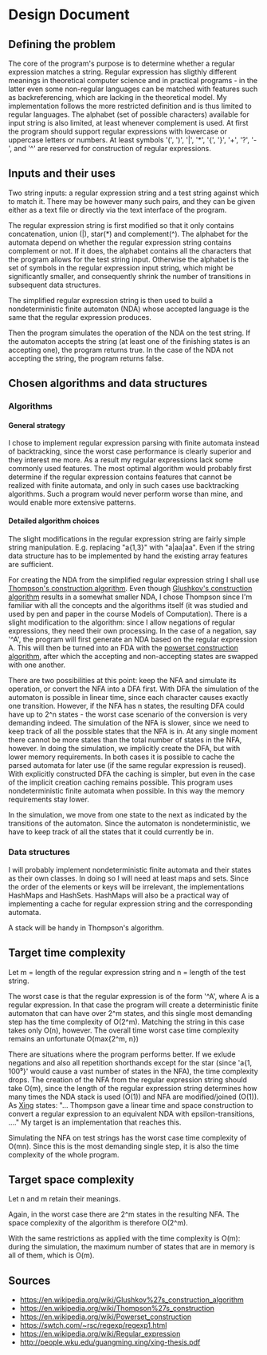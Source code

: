 Design Document
===============

Defining the problem
--------------------
The core of the program's purpose is to determine whether a regular expression matches a string. Regular expression has sligthly different meanings in theoretical computer science and in practical programs - in the latter even some non-regular languages can be matched with features such as backreferencing, which are lacking in the theoretical model. My implementation follows the more restricted definition and is thus limited to regular languages. The alphabet (set of possible characters) available for input string is also limited, at least whenever complement is used. 
At first the program should support regular expressions with lowercase or uppercase letters or numbers. At least symbols '(', ')', '|', '*', '{', '}', '+', '?', '-', and '^' are reserved for construction of  regular expressions. 


Inputs and their uses
---------------------
Two string inputs: a regular expression string and a  test string against which to match it. There may be however many such pairs, and they can be given either as a text file or directly via the text interface of the program. 

The regular expression string is first modified so that it only contains concatenation, union (|), star(*) and complement(^). The alphabet for the automata depend on whether the regular expression string contains complement or not. If it does, the alphabet contains all the characters that the program allows for the test string input. Otherwise the alphabet is the set of symbols in the regular expression input string, which might be significantly smaller, and consequently shrink the number of transitions in subsequent data structures. 

The simplified regular expression string is then used to build a nondeterministic finite automaton (NDA) whose accepted language is the same that the regular expression produces.

Then the program simulates the operation of the NDA on the test string. If the automaton accepts the string (at least one of the finishing states is an accepting one), the program returns true. In the case of the NDA not accepting the string, the program returns false.  

Chosen algorithms and data structures
-------------------------------------

### Algorithms

#### General strategy
I chose to implement regular expression parsing with finite automata instead of backtracking, since the worst case performance is clearly superior and they interest me more. As a result my regular expressions lack some commonly used features. The most optimal algorithm would probably first determine if the regular expression contains features that cannot be realized with finite automata, and only in such cases use backtracking algorithms. Such a program would never perform worse than mine, and would enable more extensive patterns. 

#### Detailed algorithm choices
The slight modifications in the regular expression string are fairly simple string manipulation. E.g. replacing "a{1,3}" with "a|aa|aa". Even if the string data structure has to be implemented by hand the existing array features are sufficient. 

For creating the NDA from the simplified regular expression string I shall use [Thompson's construction algorithm](https://en.wikipedia.org/wiki/Thompson%27s_construction). Even though [Glushkov's construction algorithm](https://en.wikipedia.org/wiki/Glushkov%27s_construction_algorithm) results in a somewhat smaller NDA, I chose Thompson since I'm familiar with all the concepts and the algorithms itself (it was studied and used by pen and paper in the course Models of Computation). There is a slight modification to the algorithm: since I allow negations of regular expressions, they need their own processing. In the case of a negation, say '^A', the program will first generate an NDA based on the regular expression A. This will then be turned into an FDA with the [powerset construction algorithm](https://en.wikipedia.org/wiki/Powerset_construction), after which the accepting and non-accepting states are swapped with one another. 

There are two possibilities at this point: keep the NFA and simulate its operation, or convert the NFA into a DFA first. With DFA the simulation of the automaton is possible in linear time, since each character causes exactly one transition. However, if the NFA has n states, the resulting DFA could have up to 2^n states - the worst case scenario of the conversion is very demanding indeed. The simulation of the NFA is slower, since we need to keep track of all the possible states that the NFA is in. At any single moment there cannot be more states than the total number of states in the NFA, however. In doing the simulation, we implicitly create the DFA, but with lower memory requirements. In both cases it is possible to cache the parsed automata for later use (if the same regular expression is reused). With explicitly constructed DFA the caching is simpler, but even in the case of the implicit creation caching remains possible.
This program uses nondeterministic finite automata when possible. In this way the memory requirements stay lower. 

In the simulation, we move from one state to the next as indicated by the transitions of the automaton. Since the automaton is nondeterministic, we have to keep track of all the states that it could currently be in.

### Data structures

I will probably implement nondeterministic finite automata and their states as their own classes. In doing so I will need at least maps and sets. Since the order of the elements or keys will be irrelevant, the implementations HashMaps and HashSets. HashMaps will also be a practical way of implementing a cache for regular expression string and the corresponding automata. 

A stack will be handy in Thompson's algorithm. 



Target time complexity
----------------------
Let m = length of the regular expression string and n = length of the test string.  

The worst case is that the regular expression is of the form '^A', where A is a regular expression. In that case the program will create a deterministic finite automaton that can have over 2^m states, and this single most demanding step has the time complexity of O(2^m). Matching the string in this case takes only O(n), however. The overall time worst case time complexity remains an unfortunate O(max{2^m, n})


There are situations where the program performs better. If we exlude negations and also all repetition shorthands except for the star (since 'a{1, 100⁹}' would cause a vast number of states in the NFA), the time complexity drops. 
The creation of the NFA from the regular expression string should take O(m), since the length of the regular expression string determines how many times the NDA stack is used (O(1)) and  NFA are modified/joined (O(1)). As [Xing](http://people.wku.edu/guangming.xing/xing-thesis.pdf) states: "... Thompson gave a linear time and space construction to convert a regular expression to an equivalent NDA with epsilon-transitions, ...." My target is an implementation that reaches this. 

Simulating the NFA on test strings has the worst case time complexity of O(mn). Since this is the most demanding single step, it is also the time complexity of the whole program. 

Target space complexity
-----------------------
Let n and m retain their meanings.

Again, in the worst case there are 2^m states in the resulting NFA. The space complexity of the algorithm is therefore O(2^m).

With the same restrictions as applied with the time complexity is O(m): during the simulation, the maximum number of states that are in memory is all of them, which is O(m).

Sources
-------
* https://en.wikipedia.org/wiki/Glushkov%27s_construction_algorithm
* https://en.wikipedia.org/wiki/Thompson%27s_construction
* https://en.wikipedia.org/wiki/Powerset_construction
* https://swtch.com/~rsc/regexp/regexp1.html
* https://en.wikipedia.org/wiki/Regular_expression
* http://people.wku.edu/guangming.xing/xing-thesis.pdf 
